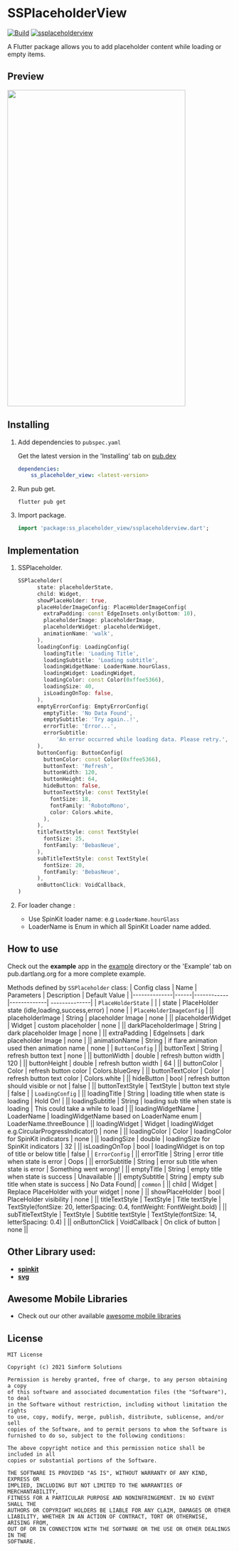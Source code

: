 # SSPlaceholderView

[![Build](https://github.com/SimformSolutionsPvtLtd/flutter_showcaseview/workflows/Build/badge.svg?branch=master)](https://github.com/SimformSolutionsPvtLtd/flutter_showcaseview/actions) [![ssplaceholderview](https://img.shields.io/pub/v/showcaseview?label=showcaseview)](https://pub.dev/packages/showcaseview)

A Flutter package allows you to add placeholder content while loading or empty items.

## Preview

<img src="https://github.com/SimformSolutionsPvtLtd/flutter_ss_placeholder_view/blob/master/preview/placeholderview.gif" width="400" height="711">

## Installing

1. Add dependencies to `pubspec.yaml`

   Get the latest version in the 'Installing' tab
   on [pub.dev](https://pub.dev/packages/calendar_view/install)

    ```yaml
    dependencies:
        ss_placeholder_view: <latest-version>
    ```

2. Run pub get.

   ```shell
   flutter pub get
   ```

3. Import package.

    ```dart
    import 'package:ss_placeholder_view/ssplaceholderview.dart';
    ```

## Implementation

1. SSPlaceholder.

    ```dart
    SSPlaceholder(
          state: placeholderState,
          child: Widget,
          showPlaceHolder: true,
          placeHolderImageConfig: PlaceHolderImageConfig(
            extraPadding: const EdgeInsets.only(bottom: 10),
            placeholderImage: placeholderImage,
            placeholderWidget: placeholderWidget,
            animationName: 'walk',
          ),
          loadingConfig: LoadingConfig(
            loadingTitle: 'Loading Title',
            loadingSubtitle: 'Loading subtitle',
            loadingWidgetName: LoaderName.hourGlass,
            loadingWidget: LoadingWidget,
            loadingColor: const Color(0xffee5366),
            loadingSize: 40,
            isLoadingOnTop: false,
          ),
          emptyErrorConfig: EmptyErrorConfig(
            emptyTitle: 'No Data Found',
            emptySubtitle: 'Try again..!',
            errorTitle: 'Error...',
            errorSubtitle:
                'An error occurred while loading data. Please retry.',
          ),
          buttonConfig: ButtonConfig(
            buttonColor: const Color(0xffee5366),
            buttonText: 'Refresh',
            buttonWidth: 120,
            buttonHeight: 64,
            hideButton: false,
            buttonTextStyle: const TextStyle(
              fontSize: 18,
              fontFamily: 'RobotoMono',
              color: Colors.white,
            ),
          ),
          titleTextStyle: const TextStyle(
            fontSize: 25,
            fontFamily: 'BebasNeue',
          ),
          subTitleTextStyle: const TextStyle(
            fontSize: 20,
            fontFamily: 'BebasNeue',
          ),                    
          onButtonClick: VoidCallback,
    )
    ```

2. For loader change :
    - Use SpinKit loader name: e.g `LoaderName.hourGlass`
    - LoaderName is Enum in which all SpinKit Loader name added.

## How to use

Check out the **example** app in the [example](example) directory or the 'Example' tab on
pub.dartlang.org for a more complete example.

Methods defined by `SSPlaceholder` class:
| Config class | Name | Parameters | Description | Default Value |
|--------------|------|------------|-------------| --------------|
| `PlaceHolderState` |
| | state | PlaceHolder state (idle,loading,success,error) | none |
| `PlaceHolderImageConfig` |
|| placeholderImage | String | placeholder Image | none |
|| placeholderWidget | Widget | custom placeholder | none |
|| darkPlaceholderImage | String | dark placeholder Image | none |
|| extraPadding | EdgeInsets | dark placeholder Image | none |
|| animationName | String | if flare animation used then animation name | none |
| `ButtonConfig` |
|| buttonText | String | refresh button text | none |
|| buttonWidth | double | refresh button width | 120 |
|| buttonHeight | double | refresh button width | 64 |
|| buttonColor | Color | refresh button color | Colors.blueGrey |
|| buttonTextColor | Color | refresh button text color | Colors.white |
|| hideButton | bool | refresh button should visible or not | false |
|| buttonTextStyle | TextStyle | button text style | false |
| `LoadingConfig` |
|| loadingTitle | String | loading title when state is loading | Hold On! |
|| loadingSubtitle | String | loading sub title when state is loading | This could take a while to load |
|| loadingWidgetName | LoaderName | loadingWidgetName based on LoaderName enum | LoaderName.threeBounce |
|| loadingWidget | Widget | loadingWidget e.g.CircularProgressIndicator() | none |
|| loadingColor | Color | loadingColor for SpinKit indicators | none |
|| loadingSize | double | loadingSize for SpinKit indicators | 32 |
|| isLoadingOnTop | bool | loadingWidget is on top of title or below title | false |
| `ErrorConfig` |
|| errorTitle | String | error title when state is error | Oops |
|| errorSubtitle | String | error sub title when state is error | Something went wrong! |
|| emptyTitle | String | empty title when state is success | Unavailable |
|| emptySubtitle | String | empty sub title when state is success | No Data Found|
| `common` |
|| child | Widget | Replace PlaceHolder with your widget | none |
|| showPlaceHolder | bool | PlaceHolder visibility | none |
|| titleTextStyle | TextStyle | Title textStyle | TextStyle(fontSize: 20, letterSpacing: 0.4, fontWeight: FontWeight.bold) |
|| subTitleTextStyle | TextStyle | Subtitle textStyle | TextStyle(fontSize: 14, letterSpacing: 0.4) |
|| onButtonClick | VoidCallback | On click of button | none ||

## Other Library used:

* __[spinkit](https://pub.dev/packages/flutter_spinkit)__
* __[svg](https://pub.dev/packages/flutter_svg)__

## Awesome Mobile Libraries
- Check out our other available [awesome mobile libraries](https://github.com/SimformSolutionsPvtLtd/Awesome-Mobile-Libraries)

## License

```text
MIT License

Copyright (c) 2021 Simform Solutions

Permission is hereby granted, free of charge, to any person obtaining a copy
of this software and associated documentation files (the "Software"), to deal
in the Software without restriction, including without limitation the rights
to use, copy, modify, merge, publish, distribute, sublicense, and/or sell
copies of the Software, and to permit persons to whom the Software is
furnished to do so, subject to the following conditions:

The above copyright notice and this permission notice shall be included in all
copies or substantial portions of the Software.

THE SOFTWARE IS PROVIDED "AS IS", WITHOUT WARRANTY OF ANY KIND, EXPRESS OR
IMPLIED, INCLUDING BUT NOT LIMITED TO THE WARRANTIES OF MERCHANTABILITY,
FITNESS FOR A PARTICULAR PURPOSE AND NONINFRINGEMENT. IN NO EVENT SHALL THE
AUTHORS OR COPYRIGHT HOLDERS BE LIABLE FOR ANY CLAIM, DAMAGES OR OTHER
LIABILITY, WHETHER IN AN ACTION OF CONTRACT, TORT OR OTHERWISE, ARISING FROM,
OUT OF OR IN CONNECTION WITH THE SOFTWARE OR THE USE OR OTHER DEALINGS IN THE
SOFTWARE.
```